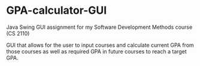 # GPA-calculator-GUI
Java Swing GUI assignment for my Software Development Methods course (CS 2110)

GUI that allows for the user to input courses and calculate current GPA from those courses as well as required GPA in future courses to reach a target GPA.
